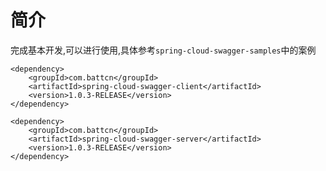# 简介

完成基本开发,可以进行使用,具体参考`spring-cloud-swagger-samples`中的案例

```
<dependency>
    <groupId>com.battcn</groupId>
    <artifactId>spring-cloud-swagger-client</artifactId>
    <version>1.0.3-RELEASE</version>
</dependency>

<dependency>
    <groupId>com.battcn</groupId>
    <artifactId>spring-cloud-swagger-server</artifactId>
    <version>1.0.3-RELEASE</version>
</dependency>
```
